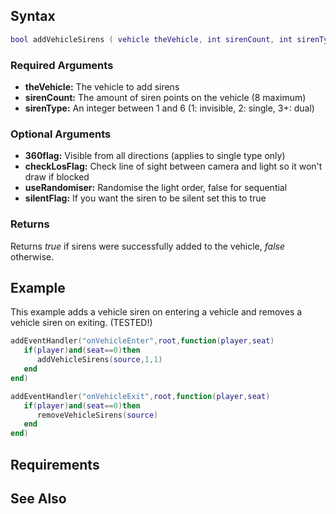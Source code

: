 Syntax
------

``` lua
bool addVehicleSirens ( vehicle theVehicle, int sirenCount, int sirenType, [bool 360flag = false, bool checkLosFlag = true, bool useRandomiser flag = true, bool silentFlag = false )
```

### Required Arguments

-   **theVehicle:** The vehicle to add sirens
-   **sirenCount:** The amount of siren points on the vehicle (8 maximum)
-   **sirenType:** An integer between 1 and 6 (1: invisible, 2: single, 3+: dual)

### Optional Arguments

-   **360flag:** Visible from all directions (applies to single type only)
-   **checkLosFlag:** Check line of sight between camera and light so it won't draw if blocked
-   **useRandomiser:** Randomise the light order, false for sequential
-   **silentFlag:** If you want the siren to be silent set this to true

### Returns

Returns *true* if sirens were successfully added to the vehicle, *false* otherwise.

Example
-------

This example adds a vehicle siren on entering a vehicle and removes a vehicle siren on exiting. (TESTED!)

``` lua
addEventHandler("onVehicleEnter",root,function(player,seat)
   if(player)and(seat==0)then
      addVehicleSirens(source,1,1)
   end
end)

addEventHandler("onVehicleExit",root,function(player,seat)
   if(player)and(seat==0)then
      removeVehicleSirens(source)
   end
end)
```

Requirements
------------

See Also
--------
